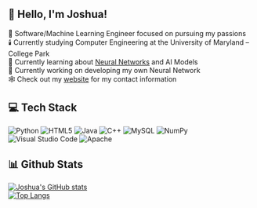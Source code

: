 ## 👋 Hello, I'm Joshua!

💫 Software/Machine Learning Engineer focused on pursuing my passions </br>
🕯️ Currently studying Computer Engineering at the University of Maryland – College Park </br>
👑 Currently learning about [Neural Networks](https://victorzhou.com/blog/intro-to-cnns-part-1/) and AI Models </br>
🔏 Currently working on developing my own Neural Network </br>
🕸️ Check out my [website](https://joshy-py.github.io.) for my contact information </br>

## 💻 Tech Stack
![Python](https://img.shields.io/badge/python-3670A0?style=for-the-badge&logo=python&logoColor=ffdd54)
![HTML5](https://img.shields.io/badge/html5-%23E34F26.svg?style=for-the-badge&logo=html5&logoColor=white)
![Java](https://img.shields.io/badge/java-%23ED8B00.svg?style=for-the-badge&logo=openjdk&logoColor=white)
![C++](https://img.shields.io/badge/c++-%2300599C.svg?style=for-the-badge&logo=c%2B%2B&logoColor=white)
![MySQL](https://img.shields.io/badge/mysql-4479A1.svg?style=for-the-badge&logo=mysql&logoColor=white)
![NumPy](https://img.shields.io/badge/numpy-%23013243.svg?style=for-the-badge&logo=numpy&logoColor=white)
![Visual Studio Code](https://img.shields.io/badge/Visual%20Studio%20Code-0078d7.svg?style=for-the-badge&logo=visual-studio-code&logoColor=white)
![Apache](https://img.shields.io/badge/apache-%23D42029.svg?style=for-the-badge&logo=apache&logoColor=white)

## 📊 Github Stats
[![Joshua's GitHub stats](https://github-readme-stats.vercel.app/api?username=Joshy-py&show_icons=true&theme=transparent)](https://github.com/anuraghazra/github-readme-stats) </br>
[![Top Langs](https://github-readme-stats.vercel.app/api/top-langs/?username=Joshy-py&layout=donut&theme=transparent)](https://github.com/anuraghazra/github-readme-stats)
